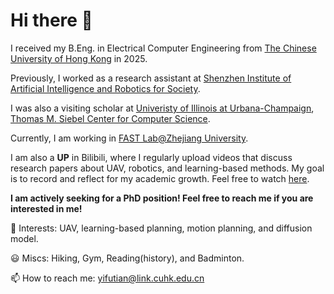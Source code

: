 # Hi there 👋

I received my B.Eng. in Electrical Computer Engineering from [The Chinese University of Hong Kong](https://www.cuhk.edu.hk/english/index.html) in 2025.

Previously, I worked as a research assistant at [Shenzhen Institute of Artificial Intelligence and Robotics for Society](https://airs.cuhk.edu.cn/).

I was also a visiting scholar at [Univeristy of Illinois at Urbana-Champaign](https://illinois.edu/), [Thomas M. Siebel Center for Computer Science](https://grainger.illinois.edu/about/self-guided-tour/thomas-m-siebel-center).

Currently, I am working in [FAST Lab@Zhejiang University](http://zju-fast.com/).

I am also a **UP** in Bilibili, where I regularly upload videos that discuss research papers about UAV, robotics, and learning-based methods. My goal is to record and reflect for my academic growth. Feel free to watch [here](https://space.bilibili.com/443271409?spm_id_from=333.1007.0.0).

**I am actively seeking for a PhD position! Feel free to reach me if you are interested in me!**

🙌 Interests: UAV, learning-based planning, motion planning, and diffusion model.

😃 Miscs: Hiking, Gym, Reading(history), and Badminton.

📫 How to reach me: yifutian@link.cuhk.edu.cn
